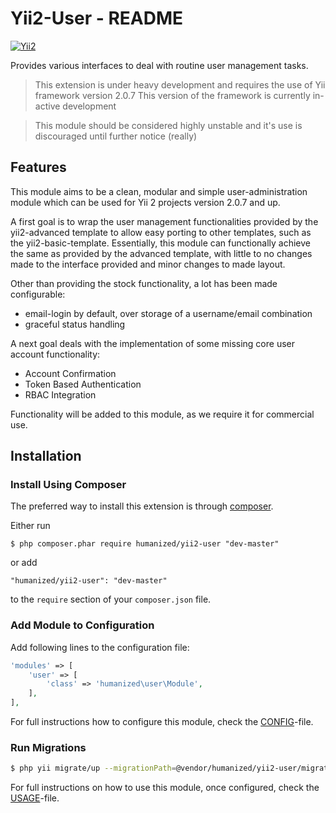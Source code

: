 # Yii2-User - README
[![Yii2](https://img.shields.io/badge/Powered_by-Yii_Framework-green.svg?style=flat)](http://www.yiiframework.com/)

Provides various interfaces to deal with routine user management tasks.

> This extension is under heavy development and requires the use of Yii framework version 2.0.7
> This version of the framework is currently in-active development  

> This module should be considered highly unstable and it's use is discouraged until further notice (really)

## Features

This module aims to be a clean, modular and simple user-administration module which can be used for Yii 2 projects version 2.0.7 and up.

A first goal is to wrap the user management functionalities provided by the yii2-advanced template to allow easy porting to other templates, such as the yii2-basic-template.
Essentially, this module can functionally achieve the same as provided by the advanced template, with little to no changes made to the interface provided and minor changes to made layout.

Other than providing the stock functionality, a lot has been made configurable:
- email-login by default, over storage of a username/email combination
- graceful status handling 

A next goal deals with the implementation of some missing core user account functionality:

- Account Confirmation
- Token Based Authentication
- RBAC Integration  

Functionality will be added to this module, as we require  it for commercial use.  

## Installation

### Install Using Composer

The preferred way to install this extension is through [composer](http://getcomposer.org/download/).

Either run

```
$ php composer.phar require humanized/yii2-user "dev-master"
```

or add

```
"humanized/yii2-user": "dev-master"
```

to the ```require``` section of your `composer.json` file.


### Add Module to Configuration

Add following lines to the configuration file:

```php
'modules' => [
    'user' => [
        'class' => 'humanized\user\Module',
    ],
],
```

For full instructions how to configure this module, check the [CONFIG](CONFIG.md)-file.

### Run Migrations 

```bash
$ php yii migrate/up --migrationPath=@vendor/humanized/yii2-user/migrations
```

For full instructions on how to use this module, once configured, check the [USAGE](USAGE.md)-file.